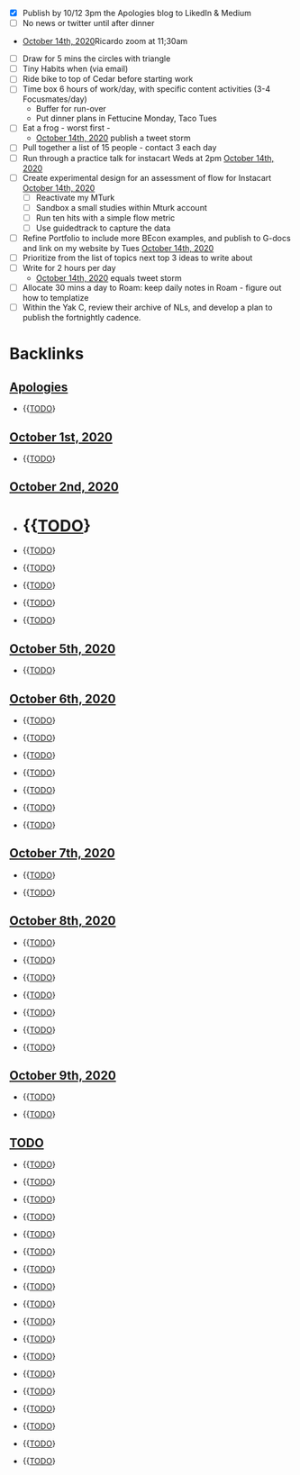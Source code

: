 - [x] Publish by 10/12 3pm the Apologies blog to LikedIn & Medium
- [ ] No news or twitter until after dinner
- [October 14th, 2020](<October 14th, 2020.md>)Ricardo zoom at 11;30am
- [ ] Draw for 5 mins the circles with triangle
- [ ] Tiny Habits when (via email) 
- [ ] Ride bike to top of Cedar before starting work
- [ ] Time box 6 hours of work/day, with specific content activities (3-4 Focusmates/day)
    - Buffer for run-over
    - Put dinner plans in Fettucine Monday, Taco Tues
- [ ] Eat a frog - worst first - 
    - [October 14th, 2020](<October 14th, 2020.md>) publish a tweet storm
- [ ] Pull together a list of 15 people - contact 3 each day
- [ ] Run through a practice talk for instacart Weds at 2pm [October 14th, 2020](<October 14th, 2020.md>)
- [ ] Create experimental design for an assessment of flow for Instacart [October 14th, 2020](<October 14th, 2020.md>)
    - [ ] Reactivate my MTurk
    - [ ] Sandbox a small studies within Mturk account
    - [ ] Run ten hits with a simple flow metric
    - [ ] Use guidedtrack to capture the data
- [ ] Refine Portfolio to include more BEcon examples, and publish to G-docs and link on my website by Tues [October 14th, 2020](<October 14th, 2020.md>)
- [ ] Prioritize from the list of topics next top 3 ideas to write about
- [ ] Write for 2 hours per day
    - [October 14th, 2020](<October 14th, 2020.md>) equals tweet storm
- [ ] Allocate 30 mins a day to Roam: keep daily notes in Roam - figure out how to templatize
- [ ] Within the Yak C, review their archive of NLs, and develop a plan to publish the fortnightly cadence.

# Backlinks
## [Apologies](<Apologies.md>)
- {{[TODO](<TODO.md>)}

## [October 1st, 2020](<October 1st, 2020.md>)
- {{[TODO](<TODO.md>)}

## [October 2nd, 2020](<October 2nd, 2020.md>)
- # {{[TODO](<TODO.md>)}

- {{[TODO](<TODO.md>)}

- {{[TODO](<TODO.md>)}

- {{[TODO](<TODO.md>)}

- {{[TODO](<TODO.md>)}

- {{[TODO](<TODO.md>)}

## [October 5th, 2020](<October 5th, 2020.md>)
- {{[TODO](<TODO.md>)}

## [October 6th, 2020](<October 6th, 2020.md>)
- {{[TODO](<TODO.md>)}

- {{[TODO](<TODO.md>)}

- {{[TODO](<TODO.md>)}

- {{[TODO](<TODO.md>)}

- {{[TODO](<TODO.md>)}

- {{[TODO](<TODO.md>)}

- {{[TODO](<TODO.md>)}

## [October 7th, 2020](<October 7th, 2020.md>)
- {{[TODO](<TODO.md>)}

- {{[TODO](<TODO.md>)}

## [October 8th, 2020](<October 8th, 2020.md>)
- {{[TODO](<TODO.md>)}

- {{[TODO](<TODO.md>)}

- {{[TODO](<TODO.md>)}

- {{[TODO](<TODO.md>)}

- {{[TODO](<TODO.md>)}

- {{[TODO](<TODO.md>)}

- {{[TODO](<TODO.md>)}

## [October 9th, 2020](<October 9th, 2020.md>)
- {{[TODO](<TODO.md>)}

- {{[TODO](<TODO.md>)}

## [TODO](<TODO.md>)
- {{[TODO](<TODO.md>)}

- {{[TODO](<TODO.md>)}

- {{[TODO](<TODO.md>)}

- {{[TODO](<TODO.md>)}

- {{[TODO](<TODO.md>)}

- {{[TODO](<TODO.md>)}

- {{[TODO](<TODO.md>)}

- {{[TODO](<TODO.md>)}

- {{[TODO](<TODO.md>)}

- {{[TODO](<TODO.md>)}

- {{[TODO](<TODO.md>)}

- {{[TODO](<TODO.md>)}

- {{[TODO](<TODO.md>)}

- {{[TODO](<TODO.md>)}

- {{[TODO](<TODO.md>)}

- {{[TODO](<TODO.md>)}

- {{[TODO](<TODO.md>)}

- {{[TODO](<TODO.md>)}

